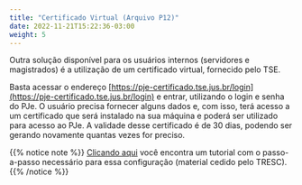 ```yaml
---
title: "Certificado Virtual (Arquivo P12)"
date: 2022-11-21T15:22:36-03:00
weight: 5
---
```


Outra solução disponível para os usuários internos (servidores e magistrados) é a utilização de um certificado virtual, fornecido pelo TSE.

Basta acessar o endereço [https://pje-certificado.tse.jus.br/login](https://pje-certificado.tse.jus.br/login) e entrar, utilizando o login e senha do PJe. O usuário precisa fornecer alguns dados e, com isso, terá acesso a um certificado que será instalado na sua máquina e poderá ser utilizado para acesso ao PJe. A validade desse certificado é de 30 dias, podendo ser gerando novamente quantas vezes for preciso.

{{% notice note %}}
[Clicando aqui](/docs/PJE_certificado_token_virtual_v100.pdf) você encontra um tutorial com o passo-a-passo necessário para essa configuração (material cedido pelo TRESC).
{{% /notice %}}
